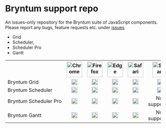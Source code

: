 # Bryntum support repo
An issues-only repository for the Bryntum suite of JavaScript components. Please report any bugs, feature requests etc. under [issues](https://github.com/bryntum/support/issues)
 

* Grid
* Scheduler,
* Scheduler Pro
* Gantt

<table align="center">
<tr>
    <th style="text-align:center"></th>
    <th style="text-align:center"><img width="50" src="https://bryntum.com/temp/browserlogos/chrome_256x256.png" alt="Chrome"/></th>
    <th style="text-align:center"><img width="50" src="https://bryntum.com/temp/browserlogos/firefox_256x256.png" alt="Firefox"/></th>
    <th style="text-align:center"><img width="50" src="https://bryntum.com/temp/browserlogos/edge_256x256.png" alt="Edge"/></th>
    <th style="text-align:center"><img width="50" src="https://bryntum.com/temp/browserlogos/safari_256x256.png" alt="Safari"/></th>
    <th style="text-align:center"><img width="50" src="https://bryntum.com/temp/browserlogos/ie_256x256.png" alt="Safari"/></th>
</tr>
<tr>
    <td nowrap style="white-space: nowrap">Bryntum Grid</td>
    <td style="text-align:center"><img alt="Chrome build status" src="http://teamcity.bryntum.com/app/rest/builds/buildType:(id:VanillaGrid_VanillaGridInChrome)/statusIcon.svg" height="20"/></td>
    <td style="text-align:center"><img alt="Firefox build status" src="http://teamcity.bryntum.com/app/rest/builds/buildType:(id:VanillaGrid_VanillaGridInFirefox)/statusIcon.svg" height="20"/></td>
    <td style="text-align:center"><img alt="Edge build status" src="http://teamcity.bryntum.com/app/rest/builds/buildType:(id:VanillaGrid_VanillaGridInEdge)/statusIcon.svg" height="20"/></td>
    <td style="text-align:center"><img alt="Safari build status" src="http://teamcity.bryntum.com/app/rest/builds/buildType:(id:VanillaGrid_VanillaGridInSafari)/statusIcon.svg" height="20"/></td>
    <td style="text-align:center"><img alt="IE11 build status" src="http://teamcity.bryntum.com/app/rest/builds/buildType:(id:VanillaGrid_VanillaGridInIE11)/statusIcon.svg" height="20"/></td>
</tr>
<tr>
    <td nowrap style="white-space: nowrap">Bryntum Scheduler</td>
    <td style="text-align:center"><img alt="Chrome build status" src="http://teamcity.bryntum.com/app/rest/builds/buildType:(id:VanillaScheduler_VanillaSchedulerInChrome)/statusIcon.svg" height="20"/></td>
    <td style="text-align:center"><img alt="Firefox build status" src="http://teamcity.bryntum.com/app/rest/builds/buildType:(id:VanillaScheduler_VanillaSchedulerInFirefox)/statusIcon.svg" height="20"/></td>
    <td style="text-align:center"><img alt="Edge build status" src="http://teamcity.bryntum.com/app/rest/builds/buildType:(id:VanillaScheduler_VanillaSchedulerInEdge)/statusIcon.svg" height="20"/></td>
    <td style="text-align:center"><img alt="Safari build status" src="http://teamcity.bryntum.com/app/rest/builds/buildType:(id:VanillaScheduler_VanillaSchedulerInSafari)/statusIcon.svg" height="20"/></td>
    <td style="text-align:center"><img alt="IE11 build status" src="http://teamcity.bryntum.com/app/rest/builds/buildType:(id:VanillaScheduler_VanillaSchedulerInIE11)/statusIcon.svg" height="20"/></td>
</tr>
<tr>
    <td nowrap style="white-space: nowrap">Bryntum Scheduler Pro</td>
    <td style="text-align:center"><img alt="Chrome build status" src="http://teamcity.bryntum.com/app/rest/builds/buildType:(id:SchedulerPro_SchedulerProInChrome)/statusIcon.svg" height="20"/></td>
    <td style="text-align:center"><img alt="Firefox build status" src="http://teamcity.bryntum.com/app/rest/builds/buildType:(id:SchedulerPro_SchedulerProInFirefox)/statusIcon.svg" height="20"/></td>
    <td style="text-align:center"><img alt="Edge build status" src="http://teamcity.bryntum.com/app/rest/builds/buildType:(id:SchedulerPro_SchedulerProInEdge)/statusIcon.svg" height="20"/></td>
    <td style="text-align:center"><img alt="Safari build status" src="http://teamcity.bryntum.com/app/rest/builds/buildType:(id:SchedulerPro_SchedulerProInSafari)/statusIcon.svg" height="20"/></td>
    <td style="text-align:center">Not supported</td>
</tr>
<tr>
    <td nowrap style="white-space: nowrap">Bryntum Gantt</td>
    <td style="text-align:center"><img alt="Chrome build status" src="http://teamcity.bryntum.com/app/rest/builds/buildType:(id:VanillaGantt_VanillaGanttInChrome)/statusIcon.svg" height="20"/></td>
    <td style="text-align:center"><img alt="Firefox build status" src="http://teamcity.bryntum.com/app/rest/builds/buildType:(id:VanillaGantt_VanillaGanttInFirefox)/statusIcon.svg" height="20"/></td>
    <td style="text-align:center"><img alt="Edge build status" src="http://teamcity.bryntum.com/app/rest/builds/buildType:(id:VanillaGantt_VanillaGanttInEdge)/statusIcon.svg" height="20"/></td>
    <td style="text-align:center"><img alt="Safari build status" src="http://teamcity.bryntum.com/app/rest/builds/buildType:(id:VanillaGantt_VanillaGanttInSafari)/statusIcon.svg" height="20"/></td>
    <td style="text-align:center">Not supported</td>
</tr>
</table>
